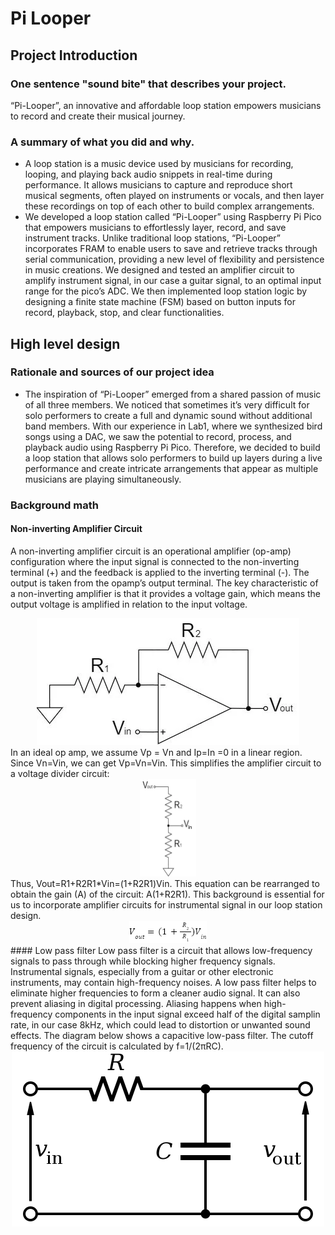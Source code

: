 # Pi Looper

## **Project Introduction**

### One sentence "sound bite" that describes your project.
“Pi-Looper”, an innovative and affordable loop station empowers musicians to record and create their musical journey. 
### A summary of what you did and why.
* A loop station is a music device used by musicians for recording, looping, and playing back audio snippets in real-time during performance. It allows musicians to capture and reproduce short musical segments, often played on instruments or vocals, and then layer these recordings on top of each other to build complex arrangements. 
* We developed a loop station called “Pi-Looper” using Raspberry Pi Pico that empowers musicians to effortlessly layer, record, and save instrument tracks. Unlike traditional loop stations, “Pi-Looper” incorporates FRAM to enable users to save and retrieve tracks through serial communication, providing a new level of flexibility and persistence in music creations. We designed and tested an amplifier circuit to amplify instrument signal, in our case a guitar signal, to an optimal input range for the pico’s ADC. We then implemented loop station logic by designing a finite state machine (FSM) based on button inputs for record, playback, stop, and clear functionalities.

## **High level design**
### Rationale and sources of our project idea
* The inspiration of “Pi-Looper” emerged from a shared passion of music of all three members. We noticed that sometimes it’s very difficult for solo performers to create a full and dynamic sound without additional band members. With our experience in Lab1, where we synthesized bird songs using a DAC, we saw the potential to record, process, and playback audio using Raspberry Pi Pico. Therefore, we decided to build a loop station that allows solo performers to build up layers during a live performance and create intricate arrangements that appear as multiple musicians are playing simultaneously.
### Background math
#### Non-inverting Amplifier Circuit
A non-inverting amplifier circuit is an operational amplifier (op-amp) configuration where the input signal is connected to the non-inverting terminal (+) and the feedback is applied to the inverting terminal (-). The output is taken from the opamp’s output terminal. The key characteristic of a non-inverting amplifier is that it provides a voltage gain, which means the output voltage is amplified in relation to the input voltage. 
<center><img src="/images/image16.png"></center>
In an ideal op amp, we assume Vp = Vn and Ip=In =0 in a linear region. Since Vn=Vin, we can get  Vp=Vn=Vin. This simplifies the amplifier circuit to a voltage divider circuit:
<center><img src="/images/image17.png"></center>
Thus,  Vout=R1+R2R1*Vin=(1+R2R1)Vin. This equation can be rearranged to obtain the gain (A) of the circuit: A(1+R2R1). This background is essential for us to incorporate amplifier circuits for instrumental signal in our loop station design.
<center><img src="/images/image7.png"></center>
#### Low pass filter
Low pass filter is a circuit that allows low-frequency signals to pass through while blocking higher frequency signals. Instrumental signals, especially from a guitar or other electronic instruments, may contain high-frequency noises. A low pass filter helps to eliminate higher frequencies to form a cleaner audio signal. It can also prevent aliasing in digital processing. Aliasing happens when high-frequency components in the input signal exceed half of the digital samplin rate, in our case 8kHz, which could lead to distortion or unwanted sound effects. The diagram below shows a capacitive low-pass filter. The cutoff frequency of the circuit is calculated by f=1/(2πRC). 
<center><img src="/images/image23.png"></center>
